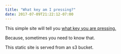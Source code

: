 ```yaml
---
title: "What key am I pressing?"
date: 2017-07-09T21:22:12-07:00
---
```


This simple site will tell you [what key you are pressing.](http://whatkeyamipressing.com/)

Because, sometimes you need to know that.

This static site is served from an s3 bucket.
